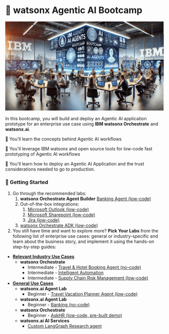 # 🤖 watsonx Agentic AI Bootcamp

![agentic-bootcamp.png](./assets/agentic-bootcamp.png)

In this bootcamp, you will build and deploy an Agentic AI application prototype for an enterprise use case using **IBM watsonx Orchestrate** and **watsonx.ai**.

🚀 You'll learn the concepts behind Agentic AI workflows

🚀 You'll leverage IBM watsonx and open source tools for low-code fast prototyping of Agentic AI workflows

🚀 You'll learn how to deploy an Agentic AI Application and the trust considerations needed to go to production.

###  📌 Getting Started

1. Go through the recommended labs:
   1. **watsonx Orchestrate Agent Builder** [Banking Agent (low-code)](./industrial-use-cases/orchestrate/banking_low-code)
   2. Out-of-the-box integrations:
      1. [Microsoft Outlook (low-code)](./general-use-cases/orchestrate/ootb-integrations/MS-Outlook/)
      2. [Microsoft Sharepoint (low-code)](./general-use-cases/orchestrate/ootb-integrations/sharepoint-file-management/)
      3. [Jira (low-code)](./general-use-cases/orchestrate/ootb-integrations/jira-task-managment/)
   3. [watsonx Orchestrate ADK (low-code)](./industrial-use-cases/orchestrate/employee-success-adk/)
2. You still have time and want to explore more? **Pick Your Labs** from the following list of enterprise use cases: general or industry-specific and learn about the business story, and implement it using the hands-on step-by-step guides:

- [**Relevant Industry Use Cases**](./industrial-use-cases/)
    - **watsonx Orchestrate**
        - Intermediate - [Travel & Hotel Booking Agent (no-code)](./industrial-use-cases/orchestrate/travel/)
        - Intermediate - [Intelligent Automation](./industrial-use-cases/orchestrate/intelligent-assistant/README.md)
        - Intermediate - [Supply Chain Risk Management (low-code)](./industrial-use-cases/orchestrate/supply-chain-risk_low-code/)
- [**General Use Cases**](./general-use-cases/)
  -  **watsonx.ai Agent Lab**
        - Beginner - [Travel Vacation Planner Agent (low-code)](./industrial-use-cases/watsonx.ai-AgentLab/travel/)
    - **watsonx.ai Agent Lab**
        - Beginner - [Banking (no-code)](./industrial-use-cases/watsonx.ai-AgentLab/banking/)
    - **watsonx Orchestrate**
        - Beginner - [AskHR (low-code, pre-built demo)](./general-use-cases/orchestrate/AskHR/readme.md)
    - **watsonx.ai AI Services**
        - [Custom LangGraph Research agent](https://www.ibm.com/watsonx/developer/agents/quickstart/)
